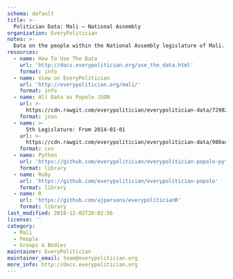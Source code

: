 ```yaml
---
schema: default
title: >-
  Politician Data: Mali — National Assembly
organization: EveryPolitician
notes: >-
  Data on the people within the National Assembly legislature of Mali.
resources:
  - name: How To Use The Data
    url: 'http://docs.everypolitician.org/use_the_data.html'
    format: info
  - name: View on EveryPolitician
    url: 'http://everypolitician.org/mali/'
    format: info
  - name: All Data as Popolo JSON
    url: >-
      https://cdn.rawgit.com/everypolitician/everypolitician-data/729825b8e3fc03dafa2fd16761d579030e0840ac/data/Mali/Assembly/ep-popolo-v1.0.json
    format: json
  - name: >-
      5th Legislature: From 2014-01-01
    url: >-
      https://cdn.rawgit.com/everypolitician/everypolitician-data/980ac64235372064223ae8da06bb11575e412688/data/Mali/Assembly/term-2014.csv
    format: csv
  - name: Python
    url: 'https://github.com/everypolitician/everypolitician-popolo-python'
    format: library
  - name: Ruby
    url: 'https://github.com/everypolitician/everypolitician-popolo'
    format: library
  - name: R
    url: 'https://github.com/ajparsons/everypoliticianR'
    format: library
last_modified: 2018-12-02T20:02:56
license: ''
category:
  - Mali
  - People
  - Groups & Bodies
maintainer: EveryPolitician
maintainer_email: team@everypolitician.org
more_info: http://docs.everypolitician.org
---
```

